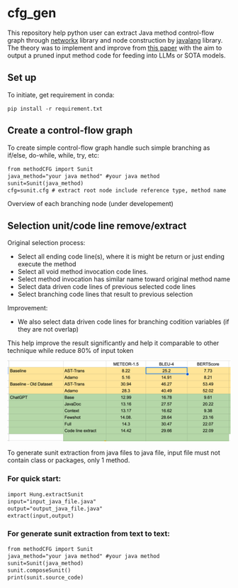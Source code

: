 # cfg_gen
This repository help python user can extract Java method control-flow graph through [networkx](https://networkx.org/documentation/stable/index.html) library and node construction by 
[javalang](https://github.com/c2nes/javalang) library. The theory was to implement and improve from [this paper](1858996.1859006.pdf) with the aim to output a pruned input method
code for feeding into LLMs or SOTA models.

## Set up


To initiate, get requirement in conda:

```
pip install -r requirement.txt
```

## Create a control-flow graph

To create simple control-flow graph handle such simple branching as if/else, do-while, while, try, etc:

```
from methodCFG import Sunit
java_method="your java method" #your java method
sunit=Sunit(java_method)
cfg=sunit.cfg # extract root node include reference type, method name 
```

Overview of each branching node (under developement)

## Selection unit/code line remove/extract
Original selection process:

- Select all ending code line(s), where it is might be return or just ending execute the method
- Select all void method invocation code lines.
- Select method invocation has similar name toward original method name
- Select data driven code lines of previous selected code lines
- Select branching code lines that result to previous selection

Improvement:

- We also select data driven code lines for branching codition variables (if they are not overlap)

This help improve the result significantly and help it comparable to other technique while reduce 80% of input token

![result](362278274_1418276679029152_6943412717295744549_n.png)


To generate sunit extraction from java files to java file, input file must not contain class or packages, only 1 method. 
### For quick start:

```
import Hung.extractSunit
input="input_java_file.java"
output="output_java_file.java"
extract(input,output)
```

### For generate sunit extraction from text to text:

```
from methodCFG import Sunit
java_method="your java method" #your java method
sunit=Sunit(java_method)
sunit.composeSunit()
print(sunit.source_code)

```
